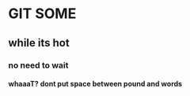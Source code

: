 # GIT SOME
## while its hot
### no need to wait
#### whaaaT? dont put space between pound and words

